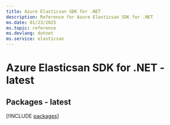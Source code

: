 ```yaml
---
title: Azure Elasticsan SDK for .NET
description: Reference for Azure Elasticsan SDK for .NET
ms.date: 01/23/2025
ms.topic: reference
ms.devlang: dotnet
ms.service: elasticsan
---
```

# Azure Elasticsan SDK for .NET - latest
## Packages - latest
[!INCLUDE [packages](elasticsan-index.md)]